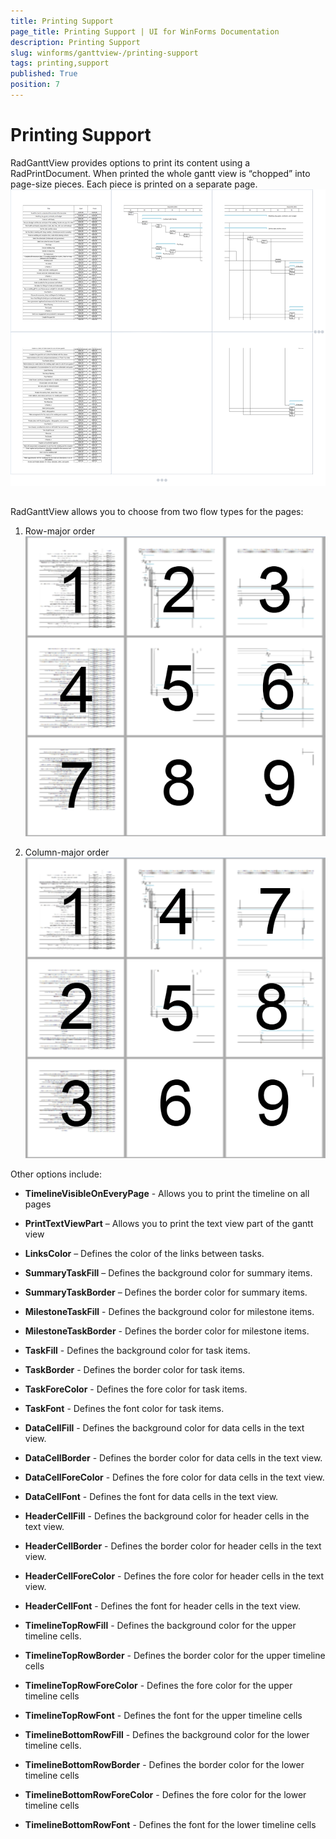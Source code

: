 ```yaml
---
title: Printing Support
page_title: Printing Support | UI for WinForms Documentation
description: Printing Support
slug: winforms/ganttview-/printing-support
tags: printing,support
published: True
position: 7
---
```


# Printing Support



RadGanttView provides options to print its content using a RadPrintDocument. When printed the whole gantt view is “chopped” into page-size pieces. Each piece is printed on a separate page.![ganttview-printing-support 001](images/ganttview-printing-support001.png)

## 

RadGanttView allows you to choose from two flow types for the pages:

1. Row-major order
            ![ganttview-printing-support 002](images/ganttview-printing-support002.png)

1. Column-major order
            ![ganttview-printing-support 003](images/ganttview-printing-support003.png)

Other options include:

* __TimelineVisibleOnEveryPage__ - Allows you to print the timeline on all pages        

* __PrintTextViewPart__ – Allows you to print the text view part of the gantt view      

* __LinksColor__ – Defines the color of the links between tasks.                        

* __SummaryTaskFill__ – Defines the background color for summary items.                 

* __SummaryTaskBorder__ – Defines the border color for summary items.                   

* __MilestoneTaskFill__ - Defines the background color for milestone items.             

* __MilestoneTaskBorder__ - Defines the border color for milestone items.               

* __TaskFill__ - Defines the background color for task items.                           

* __TaskBorder__ - Defines the border color for task items.                             

* __TaskForeColor__ - Defines the fore color for task items.                            

* __TaskFont__ - Defines the font color for task items.                                 

* __DataCellFill__ - Defines the background color for data cells in the text view.      

* __DataCellBorder__ - Defines the border color for data cells in the text view.        

* __DataCellForeColor__ - Defines the fore color for data cells in the text view.       

* __DataCellFont__ - Defines the font for data cells in the text view.                  

* __HeaderCellFill__ - Defines the background color for header cells in the text view.  

* __HeaderCellBorder__ - Defines the border color for header cells in the text view.    

* __HeaderCellForeColor__ - Defines the fore color for header cells in the text view.   

* __HeaderCellFont__ - Defines the font for header cells in the text view.              

* __TimelineTopRowFill__ - Defines the background color for the upper timeline cells.   

* __TimelineTopRowBorder__ - Defines the border color for the upper timeline cells      

* __TimelineTopRowForeColor__ - Defines the fore color for the upper timeline cells     

* __TimelineTopRowFont__ - Defines the font for the upper timeline cells                

* __TimelineBottomRowFill__ - Defines the background color for the lower timeline cells.

* __TimelineBottomRowBorder__ - Defines the border color for the lower timeline cells   

* __TimelineBottomRowForeColor__ - Defines the fore color for the lower timeline cells  

* __TimelineBottomRowFont__ - Defines the font for the lower timeline cells             
